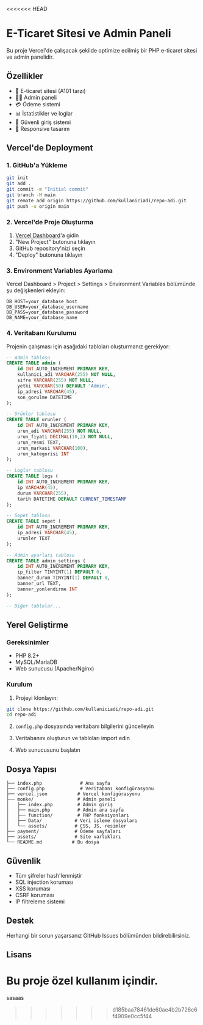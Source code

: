 <<<<<<< HEAD
# E-Ticaret Sitesi ve Admin Paneli

Bu proje Vercel'de çalışacak şekilde optimize edilmiş bir PHP e-ticaret sitesi ve admin panelidir.

## Özellikler

- 🛒 E-ticaret sitesi (A101 tarzı)
- 👨‍💼 Admin paneli
- 💳 Ödeme sistemi
- 📊 İstatistikler ve loglar
- 🔐 Güvenli giriş sistemi
- 📱 Responsive tasarım

## Vercel'de Deployment

### 1. GitHub'a Yükleme

```bash
git init
git add .
git commit -m "Initial commit"
git branch -M main
git remote add origin https://github.com/kullaniciadi/repo-adi.git
git push -u origin main
```

### 2. Vercel'de Proje Oluşturma

1. [Vercel Dashboard](https://vercel.com/dashboard)'a gidin
2. "New Project" butonuna tıklayın
3. GitHub repository'nizi seçin
4. "Deploy" butonuna tıklayın

### 3. Environment Variables Ayarlama

Vercel Dashboard > Project > Settings > Environment Variables bölümünde şu değişkenleri ekleyin:

```
DB_HOST=your_database_host
DB_USER=your_database_username
DB_PASS=your_database_password
DB_NAME=your_database_name
```

### 4. Veritabanı Kurulumu

Projenin çalışması için aşağıdaki tabloları oluşturmanız gerekiyor:

```sql
-- Admin tablosu
CREATE TABLE admin (
    id INT AUTO_INCREMENT PRIMARY KEY,
    kullanici_adi VARCHAR(255) NOT NULL,
    sifre VARCHAR(255) NOT NULL,
    yetki VARCHAR(50) DEFAULT 'Admin',
    ip_adresi VARCHAR(45),
    son_gorulme DATETIME
);

-- Ürünler tablosu
CREATE TABLE urunler (
    id INT AUTO_INCREMENT PRIMARY KEY,
    urun_adi VARCHAR(255) NOT NULL,
    urun_fiyati DECIMAL(10,2) NOT NULL,
    urun_resmi TEXT,
    urun_markasi VARCHAR(100),
    urun_kategorisi INT
);

-- Loglar tablosu
CREATE TABLE logs (
    id INT AUTO_INCREMENT PRIMARY KEY,
    ip VARCHAR(45),
    durum VARCHAR(255),
    tarih DATETIME DEFAULT CURRENT_TIMESTAMP
);

-- Sepet tablosu
CREATE TABLE sepet (
    id INT AUTO_INCREMENT PRIMARY KEY,
    ip_adresi VARCHAR(45),
    urunler TEXT
);

-- Admin ayarları tablosu
CREATE TABLE admin_settings (
    id INT AUTO_INCREMENT PRIMARY KEY,
    ip_filter TINYINT(1) DEFAULT 0,
    banner_durum TINYINT(1) DEFAULT 0,
    banner_url TEXT,
    banner_yonlendirme INT
);

-- Diğer tablolar...
```

## Yerel Geliştirme

### Gereksinimler

- PHP 8.2+
- MySQL/MariaDB
- Web sunucusu (Apache/Nginx)

### Kurulum

1. Projeyi klonlayın:
```bash
git clone https://github.com/kullaniciadi/repo-adi.git
cd repo-adi
```

2. `config.php` dosyasında veritabanı bilgilerini güncelleyin

3. Veritabanını oluşturun ve tabloları import edin

4. Web sunucusunu başlatın

## Dosya Yapısı

```
├── index.php              # Ana sayfa
├── config.php             # Veritabanı konfigürasyonu
├── vercel.json           # Vercel konfigürasyonu
├── monke/                # Admin paneli
│   ├── index.php         # Admin giriş
│   ├── main.php          # Admin ana sayfa
│   ├── function/         # PHP fonksiyonları
│   ├── Data/            # Veri işleme dosyaları
│   └── assets/          # CSS, JS, resimler
├── payment/             # Ödeme sayfaları
├── assets/              # Site varlıkları
└── README.md           # Bu dosya
```

## Güvenlik

- Tüm şifreler hash'lenmiştir
- SQL injection koruması
- XSS koruması
- CSRF koruması
- IP filtreleme sistemi

## Destek

Herhangi bir sorun yaşarsanız GitHub Issues bölümünden bildirebilirsiniz.

## Lisans

Bu proje özel kullanım içindir.
=======
sasaas
>>>>>>> d185baa78461de60ae4b2b726c6f4909e0cc5f44
